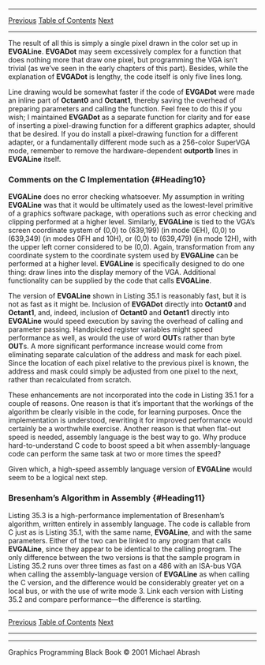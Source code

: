   ------------------------ --------------------------------- --------------------
  [Previous](35-05.html)   [Table of Contents](index.html)   [Next](35-07.html)
  ------------------------ --------------------------------- --------------------

The result of all this is simply a single pixel drawn in the color set
up in **EVGALine**. **EVGADot** may seem excessively complex for a
function that does nothing more that draw one pixel, but programming the
VGA isn’t trivial (as we’ve seen in the early chapters of this part).
Besides, while the explanation of **EVGADot** is lengthy, the code
itself is only five lines long.

Line drawing would be somewhat faster if the code of **EVGADot** were
made an inline part of **Octant0** and **Octant1**, thereby saving the
overhead of preparing parameters and calling the function. Feel free to
do this if you wish; I maintained **EVGADot** as a separate function for
clarity and for ease of inserting a pixel-drawing function for a
different graphics adapter, should that be desired. If you do install a
pixel-drawing function for a different adapter, or a fundamentally
different mode such as a 256-color SuperVGA mode, remember to remove the
hardware-dependent **outportb** lines in **EVGALine** itself.

### Comments on the C Implementation {#Heading10}

**EVGALine** does no error checking whatsoever. My assumption in writing
**EVGALine** was that it would be ultimately used as the lowest-level
primitive of a graphics software package, with operations such as error
checking and clipping performed at a higher level. Similarly,
**EVGALine** is tied to the VGA’s screen coordinate system of (0,0) to
(639,199) (in mode 0EH), (0,0) to (639,349) (in modes 0FH and 10H), or
(0,0) to (639,479) (in mode 12H), with the upper left corner considered
to be (0,0). Again, transformation from any coordinate system to the
coordinate system used by **EVGALine** can be performed at a higher
level. **EVGALine** is specifically designed to do one thing: draw lines
into the display memory of the VGA. Additional functionality can be
supplied by the code that calls **EVGALine**.

The version of **EVGALine** shown in Listing 35.1 is reasonably fast,
but it is not as fast as it might be. Inclusion of **EVGADot** directly
into **Octant0** and **Octant1**, and, indeed, inclusion of **Octant0**
and **Octant1** directly into **EVGALine** would speed execution by
saving the overhead of calling and parameter passing. Handpicked
register variables might speed performance as well, as would the use of
word **OUT**s rather than byte **OUT**s. A more significant performance
increase would come from eliminating separate calculation of the address
and mask for each pixel. Since the location of each pixel relative to
the previous pixel is known, the address and mask could simply be
adjusted from one pixel to the next, rather than recalculated from
scratch.

These enhancements are not incorporated into the code in Listing 35.1
for a couple of reasons. One reason is that it’s important that the
workings of the algorithm be clearly visible in the code, for learning
purposes. Once the implementation is understood, rewriting it for
improved performance would certainly be a worthwhile exercise. Another
reason is that when flat-out speed is needed, assembly language is the
best way to go. Why produce hard-to-understand C code to boost speed a
bit when assembly-language code can perform the same task at two or more
times the speed?

Given which, a high-speed assembly language version of **EVGALine**
would seem to be a logical next step.

### Bresenham’s Algorithm in Assembly {#Heading11}

Listing 35.3 is a high-performance implementation of Bresenham’s
algorithm, written entirely in assembly language. The code is callable
from C just as is Listing 35.1, with the same name, **EVGALine**, and
with the same parameters. Either of the two can be linked to any program
that calls **EVGALine**, since they appear to be identical to the
calling program. The only difference between the two versions is that
the sample program in Listing 35.2 runs over three times as fast on a
486 with an ISA-bus VGA when calling the assembly-language version of
**EVGALine** as when calling the C version, and the difference would be
considerably greater yet on a local bus, or with the use of write mode
3. Link each version with Listing 35.2 and compare performance—the
difference is startling.

  ------------------------ --------------------------------- --------------------
  [Previous](35-05.html)   [Table of Contents](index.html)   [Next](35-07.html)
  ------------------------ --------------------------------- --------------------

* * * * *

Graphics Programming Black Book © 2001 Michael Abrash
